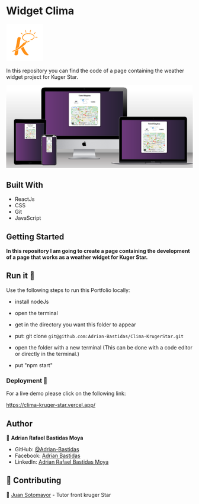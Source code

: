 # Widget Clima
<img src='public\Images\kruger.png' width='100'>

In this repository you can find the code of a page containing the weather widget project for Kuger Star.

<img src='public\Images\clima-mockup.png'>

## Built With

- ReactJs 
- CSS
- Git
- JavaScript

## Getting Started

**In this repository I am going to create a page containing the development of a page that works as a weather widget for Kuger Star.**

## Run it 🔨

Use the following steps to run this Portfolio locally:
- install nodeJs

- open the terminal

- get in the directory you want this folder to appear

- put: git clone `git@github.com:Adrian-Bastidas/Clima-KrugerStar.git`

- open the folder with a new terminal (This can be done with a code editor or directly in the terminal.)
- put "npm start"

### Deployment 👀

For a live demo please click on the following link:

https://clima-kruger-star.vercel.app/

## Author

👤 **Adrian Rafael Bastidas Moya**

- GitHub: [@Adrian-Bastidas](https://github.com/Adrian-Bastidas)
- Facebook: [Adrian Bastidas](https://www.facebook.com/rafdrian/)
- LinkedIn: [Adrian Rafael Bastidas Moya](https://www.linkedin.com/in/adrian-rafael-bastidas-moya-5b940419b/)

## 🤝 Contributing

👥 [Juan Sotomayor](https://github.com/Juanse7793) - Tutor front kruger Star
